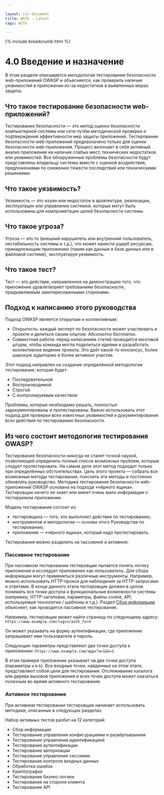 ```yaml
---

layout: col-document
title: WSTG - Latest
tags: WSTG

---
```


{% include breadcrumb.html %}
# 4.0 Введение и назначение

В этом разделе описывается методология тестирования безопасности web-приложений OWASP и объясняется, как проверить наличие уязвимостей в приложении из-за недостатков в выявленных мерах защиты.

## Что такое тестирование безопасности web-приложений?

Тестирование безопасности — это метод оценки безопасности компьютерной системы или сети путём методической проверки и подтверждения эффективности мер защиты приложений. Тестирование безопасности web-приложений предназначено только для оценки безопасности web-приложения. Процесс включает в себя активный анализ приложения на наличие слабых мест, технических недостатков или уязвимостей. Все обнаруженные проблемы безопасности будут представлены владельцу системы вместе с оценкой воздействия, предложениями по снижению тяжести последствий или техническими решениями.

## Что такое уязвимость?

Уязвимость — это изъян или недостаток в архитектуре, реализации, эксплуатации или управлении системой, которые могут быть использованы для компрометации целей безопасности системы.

## Что такое угроза?

Угроза — это то (внешний нарушитель или внутренний пользователь, нестабильность системы и т.д.), что может нанести ущерб ресурсам, принадлежащим приложению (таким как данные в базе данных или в файловой системе), эксплуатируя уязвимость.

## Что такое тест?

Тест — это действие, направленное на демонстрацию того, что приложение удовлетворяет требованиям безопасности, предъявляемым заинтересованными сторонами.

## Подход к написанию этого руководства

Подход OWASP является открытым и коллективным:

- Открытость: каждый эксперт по безопасности может участвовать в проекте и делиться своим опытом. Абсолютно бесплатно.
- Совместная работа: перед написанием статей проводится мозговой штурм, чтобы команда могла поделиться идеями и разработать коллективное видение проекта. Это даёт какой-то консенсус, более широкую аудиторию и более активное участие.

Этот подход направлен на создание определённой методологии тестирования, которая будет:

- Последовательной
- Воспроизводимой
- Строгой
- С контролируемым качеством

Проблемы, которые необходимо решать, полностью задокументированы и протестированы. Важно использовать этот подход для проверки всех известных уязвимостей и документирования всех действий по тестированию безопасности.

## Из чего состоит методология тестирования OWASP?

Тестирование безопасности никогда не станет точной наукой, позволяющей определить полный список возможных проблем, которые следует протестировать. На самом деле этот метод подходит только при определённых обстоятельствах. Цель этого проекта — собрать все возможные методы тестирования, пояснить эти методы и постоянно обновлять руководство. Методика тестирования безопасности web-приложений OWASP основана на подходе «чёрного ящика». Тестировщик ничего не знает или имеет очень мало информации о тестируемом приложении.

Модель тестирования состоит из:

- тестировщика — того, кто выполняет действия по тестированию;
- инструментов и методологии — основы этого Руководства по тестированию;
- приложения — «чёрного ящика», который надо протестировать.

Тестирование можно разделить на пассивное и активное:

### Пассивное тестирование

При пассивном тестировании тестировщик пытается понять логику приложения и исследует приложение как пользователь. Для сбора информации могут применяться различные инструменты. Например, можно использовать HTTP-прокси для наблюдения за HTTP-запросами и ответами. В конце данного этапа тестировщик должен в целом понимать все точки доступа и функциональные возможности системы (например, HTTP-заголовки, параметры, файлы cookie, API, используемые технологии / шаблоны и т.д.). Раздел [Сбор информации](../01-Information_Gathering/README.md) объясняет, как проводится пассивное тестирование.

Например, тестировщик может найти страницу по следующему адресу: `https://www.example.com/login/auth_form`

Он может указывать на форму аутентификации, где приложение запрашивает имя пользователя и пароль.

Следующие параметры представляют две точки доступа к приложению: `https://www.example.com/appx?a=1&b=1`

В этом примере приложение указывает на две точки доступа (параметры `a` и `b`). Все входные точки, найденные на этом этапе, представляют собой цели для тестирования. Отслеживание каталога или дерева вызовов приложения и всех точек доступа может оказаться полезным во время активного тестирования.

### Активное тестирование

При активном тестировании тестировщик начинает использовать методики, описанные в следующих разделах.

Набор активных тестов разбит на 12 категорий:

- Сбор информации
- Тестирование управления конфигурациями и развёртыванием
- Тестирование управления идентификацией
- Тестирование аутентификации
- Тестирование авторизации
- Тестирование управления сессиями
- Тестирование контроля входных данных
- Обработка ошибок
- Криптография
- Тестирование бизнес-логики
- Тестирование на стороне клиента
- Тестирование API
